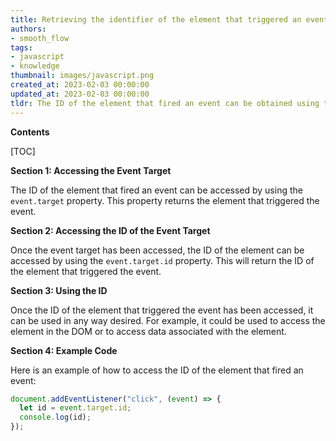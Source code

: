 ```yaml
---
title: Retrieving the identifier of the element that triggered an event
authors:
- smooth_flow
tags:
- javascript
- knowledge
thumbnail: images/javascript.png
created_at: 2023-02-03 00:00:00
updated_at: 2023-02-03 00:00:00
tldr: The ID of the element that fired an event can be obtained using the event`s `target` property.
---
```


**Contents**

[TOC]

**Section 1: Accessing the Event Target**

The ID of the element that fired an event can be accessed by using the `event.target` property. This property returns the element that triggered the event. 

**Section 2: Accessing the ID of the Event Target**

Once the event target has been accessed, the ID of the element can be accessed by using the `event.target.id` property. This will return the ID of the element that triggered the event. 

**Section 3: Using the ID**

Once the ID of the element that triggered the event has been accessed, it can be used in any way desired. For example, it could be used to access the element in the DOM or to access data associated with the element. 

**Section 4: Example Code**

Here is an example of how to access the ID of the element that fired an event:

```javascript
document.addEventListener("click", (event) => {
  let id = event.target.id;
  console.log(id);
});
```
